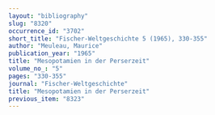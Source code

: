```yaml
---
layout: "bibliography"
slug: "8320"
occurrence_id: "3702"
short_title: "Fischer-Weltgeschichte 5 (1965), 330-355"
author: "Meuleau, Maurice"
publication_year: "1965"
title: "Mesopotamien in der Perserzeit"
volume_no_: "5"
pages: "330-355"
journal: "Fischer-Weltgeschichte"
title: "Mesopotamien in der Perserzeit"
previous_item: "8323"
---
```

